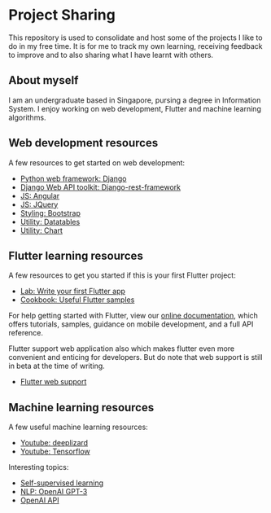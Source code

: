 # Project Sharing
This repository is used to consolidate and host some of the projects I like to do in my free time. It is for me to track my own learning, receiving feedback to improve and to also sharing what I have learnt with others.  

## About myself
I am an undergraduate based in Singapore, pursing a degree in Information System. I enjoy working on web development, Flutter and machine learning algorithms. 

## Web development resources
A few resources to get started on web development:
- [Python web framework: Django](https://docs.djangoproject.com/en/3.1/intro/tutorial01/)
- [Django Web API toolkit: Django-rest-framework](https://www.django-rest-framework.org/tutorial/quickstart/)
- [JS: Angular](https://angular.io/)
- [JS: JQuery](https://jquery.com/)
- [Styling: Bootstrap](https://getbootstrap.com/)
- [Utility: Datatables](https://datatables.net/)
- [Utility: Chart](https://www.chartjs.org/)


## Flutter learning resources
A few resources to get you started if this is your first Flutter project:
- [Lab: Write your first Flutter app](https://flutter.dev/docs/get-started/codelab)
- [Cookbook: Useful Flutter samples](https://flutter.dev/docs/cookbook)

For help getting started with Flutter, view our
[online documentation](https://flutter.dev/docs), which offers tutorials,
samples, guidance on mobile development, and a full API reference.

Flutter support web application also which makes flutter even more convenient and enticing for developers. But do note that web support is still in beta at the time of writing.
- [Flutter web support](https://flutter.dev/docs/get-started/web)

## Machine learning resources
A few useful machine learning resources:
- [Youtube: deeplizard](https://www.youtube.com/channel/UC4UJ26WkceqONNF5S26OiVw)
- [Youtube: Tensorflow](https://www.youtube.com/c/TensorFlow/featured)

Interesting topics:
- [Self-supervised learning](https://thenextweb.com/neural/2020/04/05/self-supervised-learning-is-the-future-of-ai-syndication/)
- [NLP: OpenAI GPT-3](https://github.com/openai/gpt-3)
- [OpenAI API](https://openai.com/blog/openai-api/)
